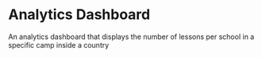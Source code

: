 #  Analytics Dashboard
An analytics dashboard that displays the number of lessons per school in a specific camp inside a country
